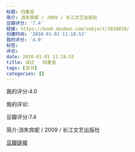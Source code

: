 ```yaml
---
标题: 四重音
简介: 消失宾妮 / 2009 / 长江文艺出版社
豆瓣评分: '7.4'
链接: https://book.douban.com/subject/3816859/
创建时间: '2010-01-01 11:18:53'
我的评分: '4.0'
标签:
评论:
date: 2010-01-01 11:18:53
title: 读过 - 四重音
tags: [读书]
categories: []
---
```


我的评分:4.0

我的评论:

豆瓣评分:7.4

简介:消失宾妮 / 2009 / 长江文艺出版社

[豆瓣链接](https://book.douban.com/subject/3816859/)

